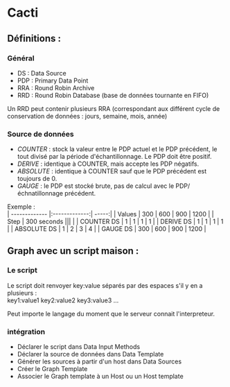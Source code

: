 # Cacti

## Définitions :

### Général
  
* DS : Data Source  
* PDP : Primary Data Point
* RRA : Round Robin Archive
* RRD : Round Robin Database (base de données tournante en FIFO)

Un RRD peut contenir plusieurs RRA (correspondant aux différent cycle de conservation de données : jours, semaine, mois, année)
  
### Source de données
  
* _COUNTER_ : stock la valeur entre le PDP actuel et le PDP précédent, le tout divisé par la période d'échantillonnage. Le PDP doit être positif.
* _DERIVE_ : identique à COUNTER, mais accepte les PDP négatifs.
* _ABSOLUTE_ : identique à COUNTER sauf que le PDP précédent est toujours de 0.
* _GAUGE_ : le PDP est stocké brute, pas de calcul avec le PDP/échnatillonnage précédent.
   
Exemple :  
| ------------- |:-------------:| -----:|
| Values        | 300 | 600 | 900 | 1200 |
| Step          | 300 seconds |||           |
| COUNTER DS    |   1 |  1  |   1 |    1 |
| DERIVE DS     |   1 |  1  |   1 |   1  |
| ABSOLUTE DS   |   1 |  2  |   3 |   4  |
| GAUGE DS      | 300 | 600 | 900 | 1200 | 
  


  
## Graph avec un script maison :

### Le script  
Le script doit renvoyer key:value séparés par des espaces s'il y en a plusieurs :  
key1:value1 key2:value2 key3:value3 ...  
  
Peut importe le langage du moment que le serveur connait l'interpreteur.  
  
### intégration
  
* Déclarer le script dans Data Input Methods
* Déclarer la source de données dans Data Template
* Générer les sources à partir d'un host dans Data Sources
* Créer le Graph Template
* Associer le Graph template à un Host ou un Host template


  


  
  
